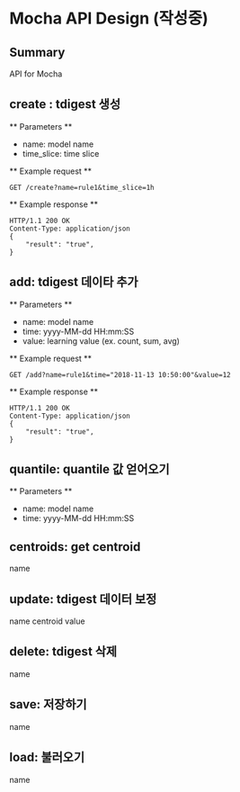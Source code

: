 # Mocha API Design (작성중)

## Summary
API for Mocha

## create : tdigest 생성
** Parameters **

 - name: model name
 - time_slice: time slice

** Example request **

    GET /create?name=rule1&time_slice=1h

** Example response **
    
    HTTP/1.1 200 OK
    Content-Type: application/json
	{
    	"result": "true",
    }


## add: tdigest 데이타 추가
** Parameters **

 - name: model name
 - time: yyyy-MM-dd HH:mm:SS
 - value: learning value (ex. count, sum, avg)

** Example request **

    GET /add?name=rule1&time="2018-11-13 10:50:00"&value=12

** Example response **
    
    HTTP/1.1 200 OK
    Content-Type: application/json
	{
    	"result": "true",
    }

## quantile: quantile 값 얻어오기
** Parameters **

 - name: model name
 - time: yyyy-MM-dd HH:mm:SS

## centroids: get centroid
name

## update: tdigest 데이터 보정
name
centroid
value

## delete: tdigest 삭제
name

## save: 저장하기
name
## load: 불러오기
name
